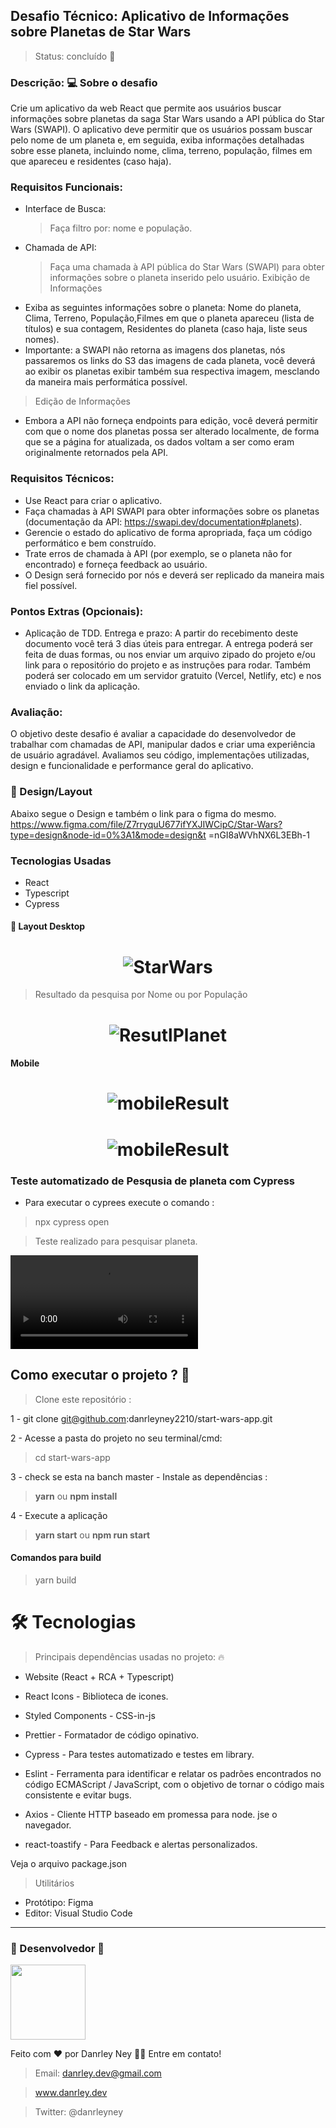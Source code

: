 ## Desafio Técnico: Aplicativo de Informações sobre Planetas de Star Wars

> Status: concluído 🚀

### Descrição: 💻 Sobre o desafio

Crie um aplicativo da web React que permite aos usuários buscar informações sobre planetas da saga Star Wars usando a API pública do Star Wars (SWAPI). O aplicativo deve permitir que os usuários possam buscar pelo nome de um planeta e, em seguida, exiba informações detalhadas sobre esse planeta, incluindo nome, clima, terreno, população, filmes em que apareceu e residentes (caso haja).

### Requisitos Funcionais:

- Interface de Busca:
  > Faça filtro por: nome e população. 
- Chamada de API:
  > Faça uma chamada à API pública do Star Wars (SWAPI) para obter informações sobre o planeta
  > inserido pelo usuário.
  > Exibição de Informações
- Exiba as seguintes informações sobre o planeta: Nome do planeta, Clima, Terreno, População,Filmes em que o planeta apareceu (lista de títulos) e sua contagem, Residentes do planeta (caso haja, liste seus nomes).
- Importante: a SWAPI não retorna as imagens dos planetas, nós passaremos os links do S3 das imagens de cada planeta, você deverá ao exibir os planetas exibir também sua respectiva imagem, mesclando da maneira mais performática possível.

> Edição de Informações

- Embora a API não forneça endpoints para edição, você deverá permitir com que o nome dos
  planetas possa ser alterado localmente, de forma que se a página for atualizada, os dados
  voltam a ser como eram originalmente retornados pela API.

### Requisitos Técnicos:

- Use React para criar o aplicativo.
- Faça chamadas à API SWAPI para obter informações sobre os planetas (documentação da API:
  https://swapi.dev/documentation#planets).
- Gerencie o estado do aplicativo de forma apropriada, faça um código performático e bem construído.
- Trate erros de chamada à API (por exemplo, se o planeta não for encontrado) e forneça feedback ao
  usuário.
- O Design será fornecido por nós e deverá ser replicado da maneira mais fiel possível.

### Pontos Extras (Opcionais):

- Aplicação de TDD.
  Entrega e prazo:
  A partir do recebimento deste documento você terá 3 dias úteis para entregar. A entrega poderá ser feita de
  duas formas, ou nos enviar um arquivo zipado do projeto e/ou link para o repositório do projeto e as instruções
  para rodar. Também poderá ser colocado em um servidor gratuito (Vercel, Netlify, etc) e nos enviado o link da
  aplicação.

### Avaliação:

O objetivo deste desafio é avaliar a capacidade do desenvolvedor de trabalhar com chamadas de API,
manipular dados e criar uma experiência de usuário agradável. Avaliamos seu código, implementações
utilizadas, design e funcionalidade e performance geral do aplicativo.

### 🔖 Design/Layout

Abaixo segue o Design e também o link para o figma do mesmo.
https://www.figma.com/file/Z7rryquU677ifYXJIWCipC/Star-Wars?type=design&node-id=0%3A1&mode=design&t
=nGI8aWVhNX6L3EBh-1

### Tecnologias Usadas

- React
- Typescript
- Cypress

#### 🎨 Layout Desktop

<h1 align="center">
  <img alt="StarWars" title="CoinSync" src=".github/homeStarWars.png" />
</h1>

> Resultado da pesquisa por Nome ou por População

<h1 align="center">
  <img alt="ResutlPlanet" title="CoinSync" src=".github/resultPlanet.png" />
</h1>

#### Mobile

<h1 align="center">
  <img alt="mobileResult" title="CoinSync" src=".github/homeMobile.png" />
</h1>

<h1 align="center">
  <img alt="mobileResult" title="CoinSync" src=".github/resultMobile.png" />
</h1>

### Teste automatizado de Pesqusia de planeta com Cypress

* Para executar o cyprees execute o comando :
> npx cypress open

> Teste realizado para pesquisar planeta.

<video width="" height="" controls>
  <source src=".github/teste.mp4" type="video/mp4">
  Seu navegador não suporta o elemento de vídeo.
</video>


## Como executar o projeto ? 🚀


> Clone este repositório :

1 - git clone git@github.com:danrleyney2210/start-wars-app.git

2 - Acesse a pasta do projeto no seu terminal/cmd:

> cd start-wars-app

3 - check se esta na banch master - Instale as dependências :

> **yarn** ou **npm install**

4 - Execute a aplicação

> **yarn start** ou **npm run start**

#### Comandos para build

> yarn build

# 🛠 Tecnologias

> Principais dependências usadas no projeto: 🔥

- Website (React + RCA + Typescript)

- React Icons - Biblioteca de icones.

- Styled Components - CSS-in-js

- Prettier - Formatador de código opinativo.

- Cypress - Para testes automatizado e testes em library.

- Eslint - Ferramenta para identificar e relatar os padrões encontrados no código ECMAScript /
  JavaScript, com o objetivo de tornar o código mais consistente e evitar bugs.

- Axios - Cliente HTTP baseado em promessa para node. jse o navegador.

- react-toastify - Para Feedback e alertas personalizados.

Veja o arquivo <a>package.json</a>

> Utilitários

- Protótipo: Figma
- Editor: Visual Studio Code

---

### 🦸 Desenvolvedor 🤘

<img width="120" src=".github/eu.png"/>

Feito com ❤️ por Danrley Ney 👋🏽 Entre em contato!

> Email: danrley.dev@gmail.com

> www.danrley.dev

> Twitter: @danrleyney

